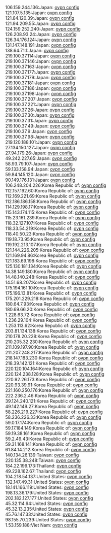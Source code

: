 106.159.244.136:Japan: [ovpn config](vpn/106_159_244_136.ovpn)  
121.107.5.135:Japan: [ovpn config](vpn/121_107_5_135.ovpn)  
121.84.120.39:Japan: [ovpn config](vpn/121_84_120_39.ovpn)  
121.94.209.55:Japan: [ovpn config](vpn/121_94_209_55.ovpn)  
124.159.252.240:Japan: [ovpn config](vpn/124_159_252_240.ovpn)  
126.208.93.24:Japan: [ovpn config](vpn/126_208_93_24.ovpn)  
126.34.176.124:Japan: [ovpn config](vpn/126_34_176_124.ovpn)  
131.147.148.191:Japan: [ovpn config](vpn/131_147_148_191.ovpn)  
138.64.71.1:Japan: [ovpn config](vpn/138_64_71_1.ovpn)  
219.100.37.114:Japan: [ovpn config](vpn/219_100_37_114.ovpn)  
219.100.37.146:Japan: [ovpn config](vpn/219_100_37_146.ovpn)  
219.100.37.163:Japan: [ovpn config](vpn/219_100_37_163.ovpn)  
219.100.37.177:Japan: [ovpn config](vpn/219_100_37_177.ovpn)  
219.100.37.179:Japan: [ovpn config](vpn/219_100_37_179.ovpn)  
219.100.37.181:Japan: [ovpn config](vpn/219_100_37_181.ovpn)  
219.100.37.186:Japan: [ovpn config](vpn/219_100_37_186.ovpn)  
219.100.37.198:Japan: [ovpn config](vpn/219_100_37_198.ovpn)  
219.100.37.207:Japan: [ovpn config](vpn/219_100_37_207.ovpn)  
219.100.37.221:Japan: [ovpn config](vpn/219_100_37_221.ovpn)  
219.100.37.26:Japan: [ovpn config](vpn/219_100_37_26.ovpn)  
219.100.37.30:Japan: [ovpn config](vpn/219_100_37_30.ovpn)  
219.100.37.31:Japan: [ovpn config](vpn/219_100_37_31.ovpn)  
219.100.37.49:Japan: [ovpn config](vpn/219_100_37_49.ovpn)  
219.100.37.9:Japan: [ovpn config](vpn/219_100_37_9.ovpn)  
219.100.37.98:Japan: [ovpn config](vpn/219_100_37_98.ovpn)  
219.120.188.101:Japan: [ovpn config](vpn/219_120_188_101.ovpn)  
27.134.150.127:Japan: [ovpn config](vpn/27_134_150_127.ovpn)  
27.94.179.26:Japan: [ovpn config](vpn/27_94_179_26.ovpn)  
49.242.227.65:Japan: [ovpn config](vpn/49_242_227_65.ovpn)  
58.93.79.107:Japan: [ovpn config](vpn/58_93_79_107.ovpn)  
59.133.158.94:Japan: [ovpn config](vpn/59_133_158_94.ovpn)  
59.84.145.120:Japan: [ovpn config](vpn/59_84_145_120.ovpn)  
90.149.176.131:Japan: [ovpn config](vpn/90_149_176_131.ovpn)  
106.248.204.226:Korea Republic of: [ovpn config](vpn/106_248_204_226.ovpn)  
112.157.192.60:Korea Republic of: [ovpn config](vpn/112_157_192_60.ovpn)  
112.169.221.69:Korea Republic of: [ovpn config](vpn/112_169_221_69.ovpn)  
112.186.186.158:Korea Republic of: [ovpn config](vpn/112_186_186_158.ovpn)  
114.129.198.17:Korea Republic of: [ovpn config](vpn/114_129_198_17.ovpn)  
115.143.174.115:Korea Republic of: [ovpn config](vpn/115_143_174_115.ovpn)  
115.23.161.239:Korea Republic of: [ovpn config](vpn/115_23_161_239.ovpn)  
118.32.127.107:Korea Republic of: [ovpn config](vpn/118_32_127_107.ovpn)  
118.33.54.219:Korea Republic of: [ovpn config](vpn/118_33_54_219.ovpn)  
118.40.50.23:Korea Republic of: [ovpn config](vpn/118_40_50_23.ovpn)  
119.18.73.95:Korea Republic of: [ovpn config](vpn/119_18_73_95.ovpn)  
119.192.213.107:Korea Republic of: [ovpn config](vpn/119_192_213_107.ovpn)  
121.144.226.205:Korea Republic of: [ovpn config](vpn/121_144_226_205.ovpn)  
121.169.94.86:Korea Republic of: [ovpn config](vpn/121_169_94_86.ovpn)  
121.183.69.198:Korea Republic of: [ovpn config](vpn/121_183_69_198.ovpn)  
125.130.181.134:Korea Republic of: [ovpn config](vpn/125_130_181_134.ovpn)  
14.38.149.180:Korea Republic of: [ovpn config](vpn/14_38_149_180.ovpn)  
14.48.140.248:Korea Republic of: [ovpn config](vpn/14_48_140_248.ovpn)  
14.51.68.207:Korea Republic of: [ovpn config](vpn/14_51_68_207.ovpn)  
175.194.161.10:Korea Republic of: [ovpn config](vpn/175_194_161_10.ovpn)  
175.196.13.81:Korea Republic of: [ovpn config](vpn/175_196_13_81.ovpn)  
175.201.229.218:Korea Republic of: [ovpn config](vpn/175_201_229_218.ovpn)  
180.64.7.93:Korea Republic of: [ovpn config](vpn/180_64_7_93.ovpn)  
180.69.66.20:Korea Republic of: [ovpn config](vpn/180_69_66_20.ovpn)  
1.228.63.72:Korea Republic of: [ovpn config](vpn/1_228_63_72.ovpn)  
1.236.29.104:Korea Republic of: [ovpn config](vpn/1_236_29_104.ovpn)  
1.253.113.62:Korea Republic of: [ovpn config](vpn/1_253_113_62.ovpn)  
203.81.134.138:Korea Republic of: [ovpn config](vpn/203_81_134_138.ovpn)  
210.178.20.228:Korea Republic of: [ovpn config](vpn/210_178_20_228.ovpn)  
210.205.32.230:Korea Republic of: [ovpn config](vpn/210_205_32_230.ovpn)  
211.109.197.90:Korea Republic of: [ovpn config](vpn/211_109_197_90.ovpn)  
211.207.248.217:Korea Republic of: [ovpn config](vpn/211_207_248_217.ovpn)  
218.147.183.230:Korea Republic of: [ovpn config](vpn/218_147_183_230.ovpn)  
218.39.142.121:Korea Republic of: [ovpn config](vpn/218_39_142_121.ovpn)  
220.120.104.164:Korea Republic of: [ovpn config](vpn/220_120_104_164.ovpn)  
220.124.238.128:Korea Republic of: [ovpn config](vpn/220_124_238_128.ovpn)  
220.92.26.173:Korea Republic of: [ovpn config](vpn/220_92_26_173.ovpn)  
220.93.39.91:Korea Republic of: [ovpn config](vpn/220_93_39_91.ovpn)  
221.160.250.176:Korea Republic of: [ovpn config](vpn/221_160_250_176.ovpn)  
222.236.2.46:Korea Republic of: [ovpn config](vpn/222_236_2_46.ovpn)  
39.124.240.121:Korea Republic of: [ovpn config](vpn/39_124_240_121.ovpn)  
49.142.149.27:Korea Republic of: [ovpn config](vpn/49_142_149_27.ovpn)  
58.226.219.227:Korea Republic of: [ovpn config](vpn/58_226_219_227.ovpn)  
58.236.226.33:Korea Republic of: [ovpn config](vpn/58_236_226_33.ovpn)  
59.0.17.174:Korea Republic of: [ovpn config](vpn/59_0_17_174.ovpn)  
59.17.184.149:Korea Republic of: [ovpn config](vpn/59_17_184_149.ovpn)  
59.19.38.161:Korea Republic of: [ovpn config](vpn/59_19_38_161.ovpn)  
59.2.49.43:Korea Republic of: [ovpn config](vpn/59_2_49_43.ovpn)  
59.31.168.141:Korea Republic of: [ovpn config](vpn/59_31_168_141.ovpn)  
61.84.14.212:Korea Republic of: [ovpn config](vpn/61_84_14_212.ovpn)  
140.134.26.139:Taiwan: [ovpn config](vpn/140_134_26_139.ovpn)  
220.135.38.248:Taiwan: [ovpn config](vpn/220_135_38_248.ovpn)  
184.22.199.173:Thailand: [ovpn config](vpn/184_22_199_173.ovpn)  
49.228.162.67:Thailand: [ovpn config](vpn/49_228_162_67.ovpn)  
104.218.54.137:United States: [ovpn config](vpn/104_218_54_137.ovpn)  
132.147.49.31:United States: [ovpn config](vpn/132_147_49_31.ovpn)  
18.141.166.119:United States: [ovpn config](vpn/18_141_166_119.ovpn)  
198.13.36.179:United States: [ovpn config](vpn/198_13_36_179.ovpn)  
202.182.127.177:United States: [ovpn config](vpn/202_182_127_177.ovpn)  
45.32.114.64:United States: [ovpn config](vpn/45_32_114_64.ovpn)  
45.32.13.235:United States: [ovpn config](vpn/45_32_13_235.ovpn)  
45.76.147.33:United States: [ovpn config](vpn/45_76_147_33.ovpn)  
98.155.70.239:United States: [ovpn config](vpn/98_155_70_239.ovpn)  
1.53.159.188:Viet Nam: [ovpn config](vpn/1_53_159_188.ovpn)  
